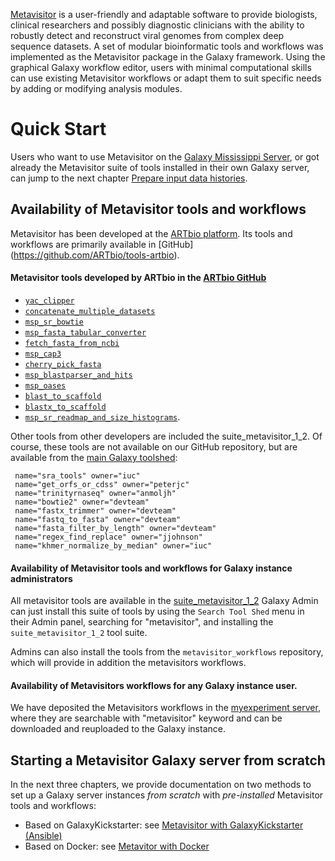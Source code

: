 [Metavisitor](http://dx.doi.org/10.1101/048983) is a user-friendly and adaptable software to provide biologists, clinical researchers and possibly diagnostic clinicians with the ability to robustly detect and reconstruct viral genomes from complex deep sequence datasets. A set of modular bioinformatic tools and workflows was implemented as the Metavisitor package in the Galaxy framework. Using the graphical Galaxy workflow editor, users with minimal computational skills can use existing Metavisitor workflows or adapt them to suit specific needs by adding or modifying analysis modules.

# Quick Start

Users who want to use Metavisitor on the [Galaxy Mississippi Server](https://mississippi.snv.jussieu.fr), or got already the Metavisitor suite of tools installed in their own Galaxy server, can jump to the next chapter [Prepare input data histories](use_cases_input_data).


## Availability of Metavisitor tools and workflows

Metavisitor has been developed at the [ARTbio platform](http://artbio.fr). Its tools and workflows are primarily available in [GitHub] (https://github.com/ARTbio/tools-artbio).

#### Metavisitor tools developed by ARTbio in the [ARTbio GitHub](https://github.com/ARTbio/tools-artbio)

- [`yac_clipper`](https://github.com/ARTbio/tools-artbio/tree/master/tools/yac_clipper)
- [`concatenate_multiple_datasets`](https://github.com/ARTbio/tools-artbio/tree/master/tools/concatenate_multiple_datasets)
- [`msp_sr_bowtie`](https://github.com/ARTbio/tools-artbio/tree/master/tools/msp_sr_bowtie)
- [`msp_fasta_tabular_converter`](https://github.com/ARTbio/tools-artbio/tree/master/tools/msp_fasta_tabular_converter)
- [`fetch_fasta_from_ncbi`](https://github.com/ARTbio/tools-artbio/tree/master/tools/fetch_fasta_from_ncbi)
- [`msp_cap3`](https://github.com/ARTbio/tools-artbio/tree/master/tools/msp_cap3)
- [`cherry_pick_fasta`](https://github.com/ARTbio/tools-artbio/tree/master/tools/cherry_pick_fasta)
- [`msp_blastparser_and_hits`](https://github.com/ARTbio/tools-artbio/tree/master/tools/msp_blastparser_and_hits)
- [`msp_oases`](https://github.com/ARTbio/tools-artbio/tree/master/tools/msp_oases)
- [`blast_to_scaffold`](https://github.com/ARTbio/tools-artbio/tree/master/tools/blast_to_scaffold)
- [`blastx_to_scaffold`](https://github.com/ARTbio/tools-artbio/tree/master/tools/blastx_to_scaffold)
- [`msp_sr_readmap_and_size_histograms`](https://github.com/ARTbio/tools-artbio/tree/master/tools/msp_sr_readmap_and_size_histograms).
    
Other tools from other developers are included the suite_metavisitor_1_2. Of course, these tools are not available on our GitHub repository, but are available from the [main Galaxy toolshed](https://toolshed.g2.bx.psu.edu/):
    
     name="sra_tools" owner="iuc"
     name="get_orfs_or_cdss" owner="peterjc" 
     name="trinityrnaseq" owner="anmoljh" 
     name="bowtie2" owner="devteam" 
     name="fastx_trimmer" owner="devteam" 
     name="fastq_to_fasta" owner="devteam" 
     name="fasta_filter_by_length" owner="devteam" 
     name="regex_find_replace" owner="jjohnson" 
     name="khmer_normalize_by_median" owner="iuc" 


#### Availability of Metavisitor tools and workflows for **Galaxy instance administrators**

All metavisitor tools are available in the [suite_metavisitor_1_2](https://toolshed.g2.bx.psu.edu/repository/browse_repositories?sort=name&operation=view_or_manage_repository&f-free-text-search=metavisitor&id=ca18473f5a7e691a)
Galaxy Admin can just install this suite of tools by using the `Search Tool Shed` menu in their Admin panel, searching for "metavisitor", and installing the `suite_metavisitor_1_2` tool suite.

Admins can also install the tools from the `metavisitor_workflows` repository, which will provide in addition the metavisitors workflows.

#### Availability of Metavisitors workflows for any Galaxy instance user.
We have deposited the Metavisitors workflows in the [myexperiment server](http://www.myexperiment.org/workflows), where they are searchable with "metavisitor" keyword and can be downloaded and reuploaded to the Galaxy instance.

## Starting a Metavisitor Galaxy server from scratch

In the next three chapters, we provide documentation on two methods to set up a Galaxy server instances *from scratch* with *pre-installed* Metavisitor tools and workflows:

- Based on GalaxyKickstarter: see [Metavisitor with GalaxyKickstarter (Ansible)](metavisitor_ansible.md)
- Based on Docker: see [Metavitor with Docker](metavisitor_docker.md)
